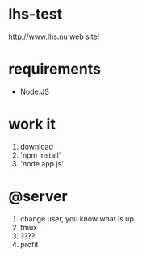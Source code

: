 lhs-test
========
http://www.lhs.nu web site!

requirements
============
 * Node.JS

work it
=======
 1. download
 2. 'npm install'
 3. 'node app.js'

@server
=======
 1. change user, you know what is up
 2. tmux
 3. ????
 4. profit
